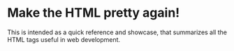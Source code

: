 # Make the HTML pretty again!

This is intended as a quick reference and showcase, that summarizes all the HTML tags useful in web development.
